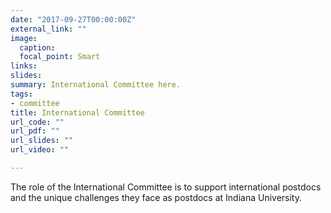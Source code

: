 ```yaml
---
date: "2017-09-27T00:00:00Z"
external_link: ""
image:
  caption: 
  focal_point: Smart
links:
slides: 
summary: International Committee here.
tags:
- committee
title: International Committee
url_code: ""
url_pdf: ""
url_slides: ""
url_video: ""

---
```

The role of the International Committee is to support international postdocs and the unique challenges they face as postdocs at Indiana University.



